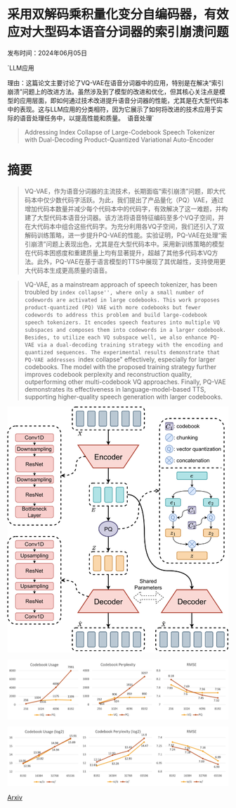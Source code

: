 # 采用双解码乘积量化变分自编码器，有效应对大型码本语音分词器的索引崩溃问题

发布时间：2024年06月05日

`LLM应用

理由：这篇论文主要讨论了VQ-VAE在语音分词器中的应用，特别是在解决“索引崩溃”问题上的改进方法。虽然涉及到了模型的改进和优化，但其核心关注点是模型的应用层面，即如何通过技术改进提升语音分词器的性能，尤其是在大型代码本中的表现。这与LLM应用的分类相符，因为它展示了如何将改进的技术应用于实际的语音处理任务中，以提高性能和质量。` `语音处理`

> Addressing Index Collapse of Large-Codebook Speech Tokenizer with Dual-Decoding Product-Quantized Variational Auto-Encoder

# 摘要

> VQ-VAE，作为语音分词器的主流技术，长期面临“索引崩溃”问题，即大代码本中仅少数代码字活跃。为此，我们提出了产品量化（PQ）VAE，通过增加代码本数量并减少每个代码本中的代码字，有效解决了这一难题，并构建了大型代码本语音分词器。该方法将语音特征编码至多个VQ子空间，并在大代码本中组合这些代码字。为充分利用各VQ子空间，我们还引入了双解码训练策略，进一步提升PQ-VAE的性能。实验证明，PQ-VAE在处理“索引崩溃”问题上表现出色，尤其是在大型代码本中。采用新训练策略的模型在代码本困惑度和重建质量上均有显著提升，超越了其他多代码本VQ方法。此外，PQ-VAE在基于语言模型的TTS中展现了其优越性，支持使用更大代码本生成更高质量的语音。

> VQ-VAE, as a mainstream approach of speech tokenizer, has been troubled by ``index collapse'', where only a small number of codewords are activated in large codebooks. This work proposes product-quantized (PQ) VAE with more codebooks but fewer codewords to address this problem and build large-codebook speech tokenizers. It encodes speech features into multiple VQ subspaces and composes them into codewords in a larger codebook. Besides, to utilize each VQ subspace well, we also enhance PQ-VAE via a dual-decoding training strategy with the encoding and quantized sequences. The experimental results demonstrate that PQ-VAE addresses ``index collapse" effectively, especially for larger codebooks. The model with the proposed training strategy further improves codebook perplexity and reconstruction quality, outperforming other multi-codebook VQ approaches. Finally, PQ-VAE demonstrates its effectiveness in language-model-based TTS, supporting higher-quality speech generation with larger codebooks.

![采用双解码乘积量化变分自编码器，有效应对大型码本语音分词器的索引崩溃问题](../../../paper_images/2406.02940/x1.png)

![采用双解码乘积量化变分自编码器，有效应对大型码本语音分词器的索引崩溃问题](../../../paper_images/2406.02940/pqvq.png)

![采用双解码乘积量化变分自编码器，有效应对大型码本语音分词器的索引崩溃问题](../../../paper_images/2406.02940/pqdd.png)

[Arxiv](https://arxiv.org/abs/2406.02940)